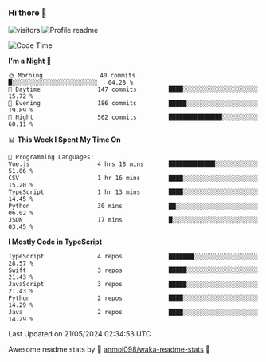 ### Hi there 👋  
![visitors](https://visitor-badge.laobi.icu/badge?page_id=leverglowh) ![Profile readme](https://github.com/leverglowh/leverglowh/workflows/Profile%20readme/badge.svg?branch=master)

<!--START_SECTION:waka-->
![Code Time](http://img.shields.io/badge/Code%20Time-2%2C693%20hrs%2052%20mins-blue)

**I'm a Night 🦉** 

```text
🌞 Morning                40 commits          █░░░░░░░░░░░░░░░░░░░░░░░░   04.28 % 
🌆 Daytime                147 commits         ████░░░░░░░░░░░░░░░░░░░░░   15.72 % 
🌃 Evening                186 commits         █████░░░░░░░░░░░░░░░░░░░░   19.89 % 
🌙 Night                  562 commits         ███████████████░░░░░░░░░░   60.11 % 
```


📊 **This Week I Spent My Time On** 

```text
💬 Programming Languages: 
Vue.js                   4 hrs 18 mins       █████████████░░░░░░░░░░░░   51.06 % 
CSV                      1 hr 16 mins        ████░░░░░░░░░░░░░░░░░░░░░   15.20 % 
TypeScript               1 hr 13 mins        ████░░░░░░░░░░░░░░░░░░░░░   14.45 % 
Python                   30 mins             ██░░░░░░░░░░░░░░░░░░░░░░░   06.02 % 
JSON                     17 mins             █░░░░░░░░░░░░░░░░░░░░░░░░   03.45 % 
```

**I Mostly Code in TypeScript** 

```text
TypeScript               4 repos             ███████░░░░░░░░░░░░░░░░░░   28.57 % 
Swift                    3 repos             █████░░░░░░░░░░░░░░░░░░░░   21.43 % 
JavaScript               3 repos             █████░░░░░░░░░░░░░░░░░░░░   21.43 % 
Python                   2 repos             ████░░░░░░░░░░░░░░░░░░░░░   14.29 % 
Java                     2 repos             ████░░░░░░░░░░░░░░░░░░░░░   14.29 % 
```




 Last Updated on 21/05/2024 02:34:53 UTC
<!--END_SECTION:waka-->


Awesome readme stats by :star2: [anmol098/waka-readme-stats](https://github.com/anmol098/waka-readme-stats) :star2:
